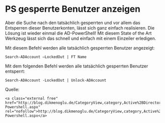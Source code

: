 # PS gesperrte Benutzer anzeigen

Aber die Suche nach den tatsächlich gesperrten und vor allem das Entsperren dieser Benutzerkonten, lässt sich ganz einfach realisieren. Die Lösung ist wieder einmal die AD-PowerShell! Mit diesem State of the Art Werkzeug lässt sich das schnell und einfach mit einem Einzeiler erledigen.  
  
Mit diesem Befehl werden alle tatsächlich gesperrten Benutzer angezeigt:

```
Search-ADAccount –LockedOut | FT Name
```

  
Mit dem folgenden Befehl werden alle tatsächlich gesperrten Benutzer entsperrt:

```
Search-ADAccount -LockedOut | Unlock-ADAccount
```

  
  
Quelle:

```
<a class="external free" href="http://blog.dikmenoglu.de/CategoryView,category,Active%2BDirectory,AD-Powershell.aspx" rel="nofollow">http://blog.dikmenoglu.de/CategoryView,category,Active%2BDirectory,AD-Powershell.aspx</a>
```